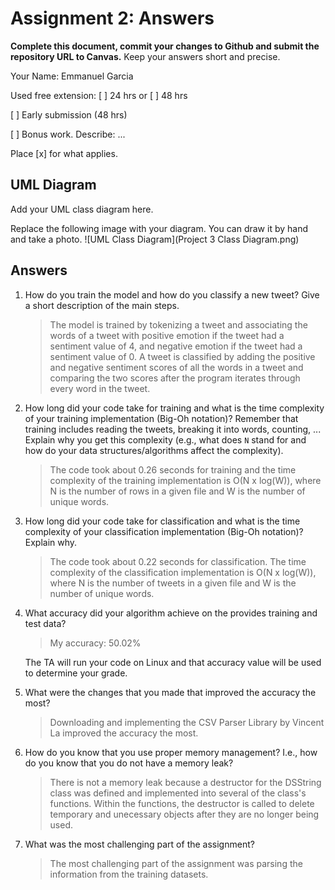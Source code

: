 # Assignment 2: Answers

**Complete this document, commit your changes to Github and submit the repository URL to Canvas.** Keep your answers short and precise.

Your Name: Emmanuel Garcia

Used free extension: [ ] 24 hrs or [ ] 48 hrs

[ ] Early submission (48 hrs)

[ ] Bonus work. Describe: ...

Place [x] for what applies.


## UML Diagram

Add your UML class diagram here.

Replace the following image with your diagram. You can draw it by hand and take a photo.
![UML Class Diagram](Project 3 Class Diagram.png)

## Answers

1. How do you train the model and how do you classify a new tweet? Give a short description of the main steps.

    > The model is trained by tokenizing a tweet and associating the words of a tweet with positive emotion if the tweet had a sentiment value of 4, and negative emotion if the tweet had a sentiment value of 0. A tweet is classified by adding the positive and negative sentiment scores of all the words in a tweet and comparing the two scores after the program iterates through every word in the tweet. 

2. How long did your code take for training and what is the time complexity of your training implementation (Big-Oh notation)? Remember that training includes reading the tweets, breaking it into words, counting, ... Explain why you get this complexity (e.g., what does `N` stand for and how do your data structures/algorithms affect the complexity).

   > The code took about 0.26 seconds for training and the time complexity of the training implementation is O(N x log(W)), where N is the number of rows in a given file and W is the number of unique words. 

3. How long did your code take for classification and what is the time complexity of your classification implementation (Big-Oh notation)? Explain why.

   > The code took about 0.22 seconds for classification. The time complexity of the classification implementation is O(N x log(W)), where N is the number of tweets in a given file and W is the number of unique words.

4. What accuracy did your algorithm achieve on the provides training and test data? 

   > My accuracy: 50.02%

   The TA will run your code on Linux and that accuracy value will be used to determine your grade.

5. What were the changes that you made that improved the accuracy the most?
   
   > Downloading and implementing the CSV Parser Library by Vincent La improved the accuracy the most.  

6. How do you know that you use proper memory management? I.e., how do you know that you do not have
   a memory leak?

   > There is not a memory leak because a destructor for the DSString class was defined and implemented into several of the class's functions. Within the functions, the destructor is called to delete temporary and unecessary objects after they are no longer being used.

7. What was the most challenging part of the assignment?

   > The most challenging part of the assignment was parsing the information from the training datasets. 
